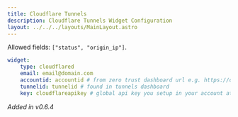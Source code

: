 ```yaml
---
title: Cloudflare Tunnels
description: Cloudflare Tunnels Widget Configuration
layout: ../../../layouts/MainLayout.astro
---
```


Allowed fields: `["status", "origin_ip"]`.

```yaml
widget:
    type: cloudflared
    email: email@domain.com
    accountid: accountid # from zero trust dashboard url e.g. https://one.dash.cloudflare.com/<accountid>/home/quick-start
    tunnelid: tunnelid # found in tunnels dashboard
    key: cloudflareapikey # global api key you setup in your account at https://dash.cloudflare.com/profile/api-tokens
```

*Added in v0.6.4*
